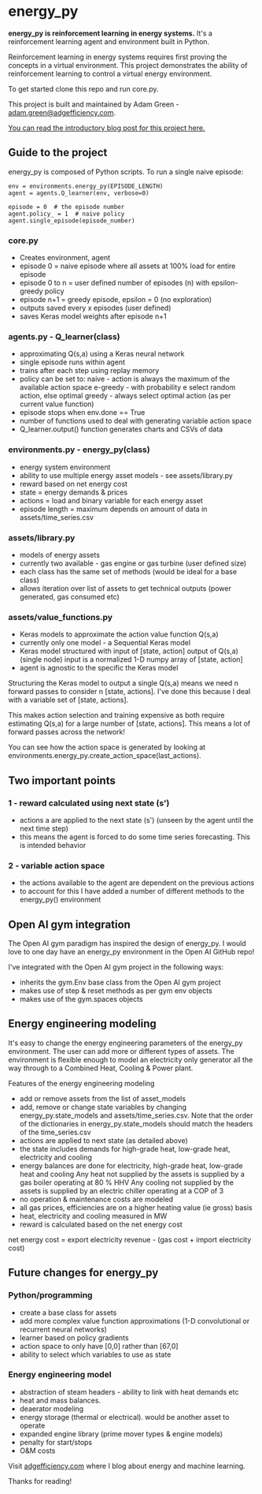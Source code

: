 
# energy_py
**energy_py is reinforcement learning in energy systems.**  It's a reinforcement learning agent and environment built in Python.

Reinforcement learning in energy systems requires first proving the concepts in a virtual environment.  This project demonstrates the ability of reinforcement learning to control a virtual energy environment.

To get started clone this repo and run core.py.

This project is built and maintained by Adam Green -  adam.green@adgefficiency.com.  

[You can read the introductory blog post for this project here. ](http://adgefficiency.com/energy_py-reinforcement-learning-for-energy-systems/)

## Guide to the project

energy_py is composed of Python scripts.  To run a single naive episode:

```
env = environments.energy_py(EPISODE_LENGTH)
agent = agents.Q_learner(env, verbose=0)

episode = 0  # the episode number
agent.policy_ = 1  # naive policy
agent.single_episode(episode_number)
```

### core.py
- Creates environment, agent
- episode 0 = naive episode where all assets at 100% load for entire episode
- episode 0 to n = user defined number of episodes (n) with epsilon-greedy policy
- episode n+1 = greedy episode, epsilon = 0 (no exploration)
- outputs saved every x episodes (user defined)
- saves Keras model weights after episode n+1

### agents.py - Q_learner(class)
- approximating Q(s,a) using a Keras neural network
- single episode runs within agent
- trains after each step using replay memory
- policy can be set to:
     naive - action is always the maximum of the available action space
     e-greedy - with probability e select random action, else optimal
     greedy - always select optimal action (as per current value function)
- episode stops when env.done == True
- number of functions used to deal with generating variable action space
- Q_learner.output() function generates charts and CSVs of data

### environments.py - energy_py(class)
- energy system environment
- ability to use multiple energy asset models - see assets/library.py
- reward based on net energy cost
- state = energy demands & prices
- actions = load and binary variable for each energy asset
- episode length = maximum depends on amount of data in assets/time_series.csv

### assets/library.py
- models of energy assets
- currently two available - gas engine or gas turbine (user defined size)
- each class has the same set of methods (would be ideal for a base class)
- allows iteration over list of assets to get technical outputs (power generated, gas consumed etc)

### assets/value_functions.py
- Keras models to approximate the action value function Q(s,a)
- currently only one model - a Sequential Keras model
- Keras model structured with
input of [state, action]
     output of Q(s,a) (single node)
     input is a normalized 1-D numpy array of [state, action]
- agent is agnostic to the specific the Keras model

Structuring the Keras model to output a single Q(s,a) means we need n forward passes to consider n [state, actions]. I've done this because I deal with a variable set of [state, actions].

This makes action selection and training expensive as both require estimating Q(s,a) for a large number of [state, actions]. This means a lot of forward passes across the network!

You can see how the action space is generated by looking at environments.energy_py.create_action_space(last_actions).

## Two important points

### 1 - reward calculated using next state (s')
- actions a are applied to the next state (s') (unseen by the agent until the next time step)
- this means the agent is forced to do some time series forecasting.  This is intended behavior

### 2 - variable action space
- the actions available to the agent are dependent on the previous actions
- to account for this I have added a number of different methods to the energy_py() environment

## Open AI gym integration

The Open AI gym paradigm has inspired the design of energy_py.  I would love to one day have an energy_py environment in the Open AI GitHub repo!  

I've integrated with the Open AI gym project in the following ways:
- inherits the gym.Env base class from the Open AI gym project
- makes use of step & reset methods as per gym env objects
- makes use of the gym.spaces objects

## Energy engineering modeling

It's easy to change the energy engineering parameters of the energy_py environment. The user can add more or different types of assets. The environment is flexible enough to model an electricity only generator all the way through to a Combined Heat, Cooling & Power plant.

Features of the energy engineering modeling
- add or remove assets from the list of asset_models
- add, remove or change state variables by changing energy_py.state_models and assets/time_series.csv.  Note that the order of the dictionaries in energy_py.state_models should match the headers of the time_series.csv
- actions are applied to next state (as detailed above)
- the state includes demands for high-grade heat, low-grade heat, electricity and cooling
- energy balances are done for electricity, high-grade heat, low-grade heat and cooling
     Any heat not supplied by the assets is supplied by a gas boiler operating at 80 % HHV
     Any cooling not supplied by the assets is supplied by an electric chiller operating at a COP of 3
- no operation & maintenance costs are modeled
- all gas prices, efficiencies are on a higher heating value (ie gross) basis
- heat, electricity and cooling measured in MW
- reward is calculated based on the net energy cost

net energy cost = export electricity revenue - (gas cost + import electricity cost)

## Future changes for energy_py

### Python/programming
- create a base class for assets
- add more complex value function approximations (1-D convolutional or recurrent neural networks)
- learner based on policy gradients
- action space to only have [0,0] rather than [67,0]
- ability to select which variables to use as state

### Energy engineering model
- abstraction of steam headers - ability to link with heat demands etc
- heat and mass balances.
- deaerator modeling
- energy storage (thermal or electrical). would be another asset to operate
- expanded engine library (prime mover types & engine models)
- penalty for start/stops
- O&M costs

Visit [adgefficiency.com](https://www.adgefficiency.com) where I blog about energy and machine learning.

Thanks for reading!
